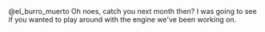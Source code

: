 @el_burro_muerto Oh noes, catch you next month then? I was going to see if you wanted to play around with the engine we've been working on.